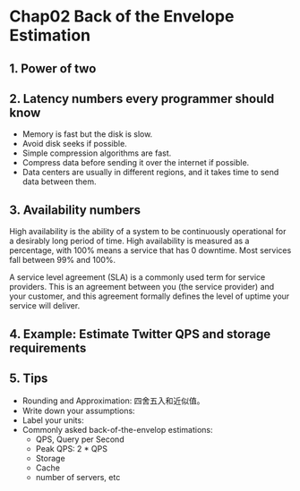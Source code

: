 # Chap02 Back of the Envelope Estimation

## 1. Power of two

## 2. Latency numbers every programmer should know
* Memory is fast but the disk is slow.
* Avoid disk seeks if possible.
* Simple compression algorithms are fast.
* Compress data before sending it over the internet if possible.
* Data centers are usually in different regions, and it takes time to send data between them.

## 3. Availability numbers
High availability is the ability of a system to be continuously operational for a desirably long period of time. 
High availability is measured as a percentage, with 100% means a service that has 0 downtime. 
Most services fall between 99% and 100%.

A service level agreement (SLA) is a commonly used term for service providers. This is an agreement between you (the service provider) and your customer, and this agreement formally defines the level of uptime your service will deliver.

## 4. Example: Estimate Twitter QPS and storage requirements

## 5. Tips
* Rounding and Approximation: 四舍五入和近似值。
* Write down your assumptions: 
* Label your units:
* Commonly asked back-of-the-envelop estimations:
  * QPS, Query per Second
  * Peak QPS: 2 * QPS
  * Storage
  * Cache
  * number of servers, etc